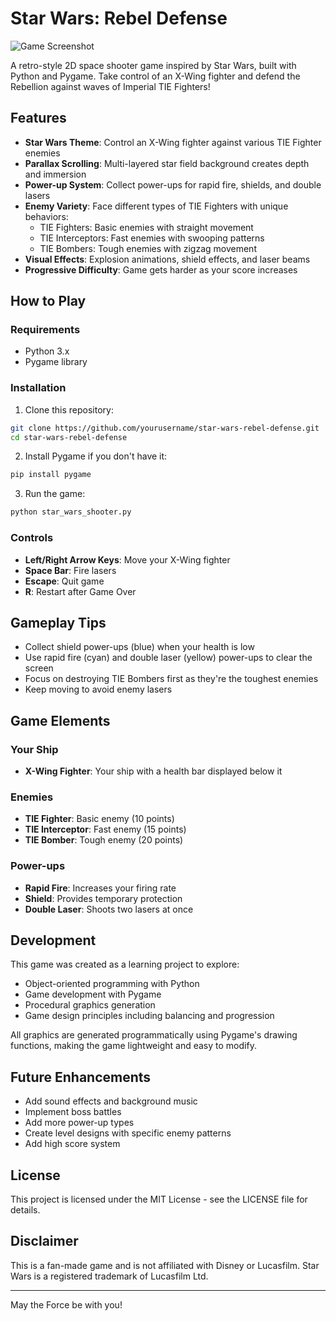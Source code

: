 # Star Wars: Rebel Defense

![Game Screenshot](https://via.placeholder.com/800x600.png?text=Star+Wars:+Rebel+Defense)

A retro-style 2D space shooter game inspired by Star Wars, built with Python and Pygame. Take control of an X-Wing fighter and defend the Rebellion against waves of Imperial TIE Fighters!

## Features

- **Star Wars Theme**: Control an X-Wing fighter against various TIE Fighter enemies
- **Parallax Scrolling**: Multi-layered star field background creates depth and immersion
- **Power-up System**: Collect power-ups for rapid fire, shields, and double lasers
- **Enemy Variety**: Face different types of TIE Fighters with unique behaviors:
  - TIE Fighters: Basic enemies with straight movement
  - TIE Interceptors: Fast enemies with swooping patterns
  - TIE Bombers: Tough enemies with zigzag movement
- **Visual Effects**: Explosion animations, shield effects, and laser beams
- **Progressive Difficulty**: Game gets harder as your score increases

## How to Play

### Requirements
- Python 3.x
- Pygame library

### Installation

1. Clone this repository:
```bash
git clone https://github.com/yourusername/star-wars-rebel-defense.git
cd star-wars-rebel-defense
```

2. Install Pygame if you don't have it:
```bash
pip install pygame
```

3. Run the game:
```bash
python star_wars_shooter.py
```

### Controls

- **Left/Right Arrow Keys**: Move your X-Wing fighter
- **Space Bar**: Fire lasers
- **Escape**: Quit game
- **R**: Restart after Game Over

## Gameplay Tips

- Collect shield power-ups (blue) when your health is low
- Use rapid fire (cyan) and double laser (yellow) power-ups to clear the screen
- Focus on destroying TIE Bombers first as they're the toughest enemies
- Keep moving to avoid enemy lasers

## Game Elements

### Your Ship
- **X-Wing Fighter**: Your ship with a health bar displayed below it

### Enemies
- **TIE Fighter**: Basic enemy (10 points)
- **TIE Interceptor**: Fast enemy (15 points)
- **TIE Bomber**: Tough enemy (20 points)

### Power-ups
- **Rapid Fire**: Increases your firing rate
- **Shield**: Provides temporary protection
- **Double Laser**: Shoots two lasers at once

## Development

This game was created as a learning project to explore:
- Object-oriented programming with Python
- Game development with Pygame
- Procedural graphics generation
- Game design principles including balancing and progression

All graphics are generated programmatically using Pygame's drawing functions, making the game lightweight and easy to modify.

## Future Enhancements

- Add sound effects and background music
- Implement boss battles
- Add more power-up types
- Create level designs with specific enemy patterns
- Add high score system

## License

This project is licensed under the MIT License - see the LICENSE file for details.

## Disclaimer

This is a fan-made game and is not affiliated with Disney or Lucasfilm. Star Wars is a registered trademark of Lucasfilm Ltd.

---

May the Force be with you!
